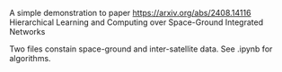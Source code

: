 A simple demonstration to paper https://arxiv.org/abs/2408.14116 Hierarchical Learning and Computing over Space-Ground Integrated Networks

Two files constain space-ground and inter-satellite data. See .ipynb for algorithms.
